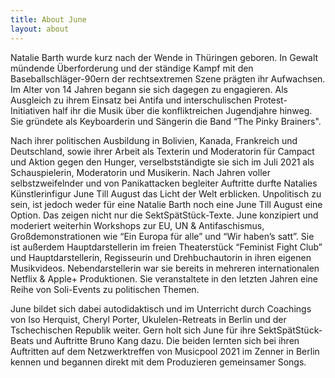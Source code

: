 ```yaml
---
title: About June
layout: about
---
```


Natalie Barth wurde kurz nach der Wende in Thüringen geboren. In Gewalt mündende Überforderung und der ständige Kampf mit den Baseballschläger-90ern der rechtsextremen Szene prägten ihr Aufwachsen. Im Alter von 14 Jahren begann sie sich dagegen zu engagieren. Als Ausgleich zu ihrem Einsatz bei Antifa und interschulischen Protest-Initiativen half ihr die Musik über die konfliktreichen Jugendjahre hinweg. Sie gründete als Keyboarderin und Sängerin die Band “The Pinky Brainers". 

Nach ihrer politischen Ausbildung in Bolivien, Kanada, Frankreich und Deutschland, sowie ihrer Arbeit als Texterin und Moderatorin für Campact und Aktion gegen den Hunger, verselbstständigte sie sich im Juli 2021 als Schauspielerin, Moderatorin und Musikerin. Nach Jahren voller selbstzweifelnder und von Panikattacken begleiter Auftritte durfte Natalies Künstlerinfigur June Till August das Licht der Welt erblicken. 
Unpolitisch zu sein, ist jedoch weder für eine Natalie Barth noch eine June Till August eine Option. Das zeigen nicht nur die SektSpätStück-Texte. June konzipiert und moderiert weiterhin Workshops zur EU, UN & Antifaschismus, Großdemonstrationen wie “Ein Europa für alle” und “Wir haben’s satt”. Sie ist außerdem Hauptdarstellerin im freien Theaterstück “Feminist Fight Club” und Hauptdarstellerin, Regisseurin und Drehbuchautorin in ihren eigenen Musikvideos. Nebendarstellerin war sie bereits in mehreren internationalen Netflix & Apple+ Produktionen. Sie veranstaltete in den letzten Jahren eine Reihe von Soli-Events zu politischen Themen.

June bildet sich dabei autodidaktisch und im Unterricht durch Coachings von Iso Herquist, Cheryl Porter, Ukulelen-Retreats in Berlin und der Tschechischen Republik weiter. Gern holt sich June für ihre SektSpätStück-Beats und Auftritte Bruno Kang dazu. Die beiden lernten sich bei ihren Auftritten auf dem Netzwerktreffen von Musicpool 2021 im Zenner in Berlin kennen und begannen direkt mit dem Produzieren gemeinsamer Songs. 
